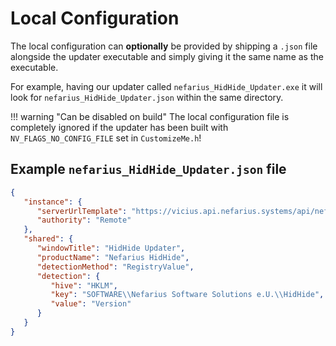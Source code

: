 # Local Configuration

The local configuration can **optionally** be provided by shipping a `.json` file alongside the updater executable and simply giving it the same name as the executable.

For example, having our updater called `nefarius_HidHide_Updater.exe` it will look for `nefarius_HidHide_Updater.json` within the same directory.

!!! warning "Can be disabled on build"
    The local configuration file is completely ignored if the updater has been built with  
    `NV_FLAGS_NO_CONFIG_FILE` set in `CustomizeMe.h`!

## Example `nefarius_HidHide_Updater.json` file

```json
{
   "instance": {
      "serverUrlTemplate": "https://vicius.api.nefarius.systems/api/nefarius/HidHide/updates.json",
      "authority": "Remote"
   },
   "shared": {
      "windowTitle": "HidHide Updater",
      "productName": "Nefarius HidHide",
      "detectionMethod": "RegistryValue",
      "detection": {
         "hive": "HKLM",
         "key": "SOFTWARE\\Nefarius Software Solutions e.U.\\HidHide",
         "value": "Version"
      }
   }
}
```
